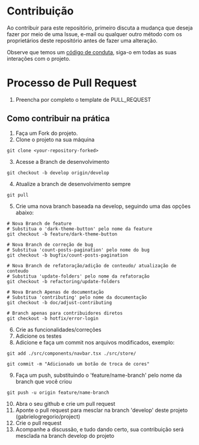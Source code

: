 # Contribuição

Ao contribuir para este repositório, primeiro discuta a mudança que deseja fazer por meio de uma Issue,
e-mail ou qualquer outro método com os proprietários deste repositório antes de fazer uma alteração.

Observe que temos um [código de conduta](CODE_OF_CONDUCT.md), siga-o em todas as suas interações com o projeto.

# Processo de Pull Request

1. Preencha por completo o template de PULL_REQUEST

## Como contribuir na prática

1. Faça um Fork do projeto.
2. Clone o projeto na sua máquina

```shell
git clone <your-repository-forked>
```

3. Acesse a Branch de desenvolvimento

```shell
git checkout -b develop origin/develop
```

4. Atualize a branch de desenvolvimento sempre

```shell
git pull
```

5. Crie uma nova branch baseada na develop, seguindo uma das opções abaixo:

```shell
# Nova Branch de feature
# Substitua o 'dark-theme-button' pelo nome da feature
git checkout -b feature/dark-theme-button

# Nova Branch de correção de bug
# Substitua 'count-posts-pagination' pelo nome do bug
git checkout -b bugfix/count-posts-pagination

# Nova Branch de refatoração/adição de conteudo/ atualização de conteudo
# Substitua 'update-folders' pelo nome da refatoração
git checkout -b refactoring/update-folders

# Nova Branch Apenas de documentação
# Substitua 'contributing' pelo nome da documentação
git checkout -b doc/adjust-contributing

# Branch apenas para contribuidores diretos
git checkout -b hotfix/error-login
```

6. Crie as funcionalidades/correções
7. Adicione os testes
8. Adicione e faça um commit nos arquivos modificados, exemplo:

```shell
git add ./src/components/navbar.tsx ./src/store/

git commit -m "Adicionado um botão de troca de cores"
```

9. Faça um push, substituindo o 'feature/name-branch' pelo nome da branch que você criou

```shell
git push -u origin feature/name-branch
```

10. Abra o seu github e crie um pull request
11. Aponte o pull request para mesclar na branch 'develop' deste projeto (gabrielogregorio/project)
12. Crie o pull request
13. Acompanhe a discussão, e tudo dando certo, sua contribuição será mesclada na branch develop do projeto
